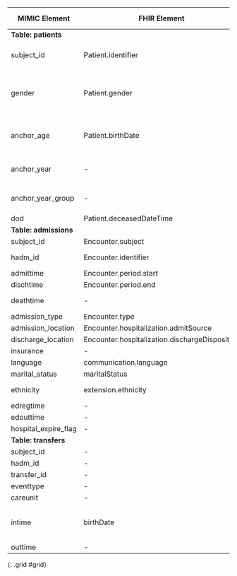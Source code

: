 | MIMIC Element           | FHIR Element                                   | FHIR Profile/Resource | Notes                                                                                |
| ---------------------- | ---------------------------------------------- | --------------------- | ------------------------------------------------------------------------------------ |
| **Table: patients**|
| subject\_id            | Patient.identifier                             | MIMIC\_Patient        | Also create a patient name with Patient\_<subject\_id>                               |
| gender                 | Patient.gender                                 | MIMIC\_Patient        | Need to slightly map to match FHIR format. Also used to infer the extension.birthSex |
| anchor\_age            | Patient.birthDate                              | MIMIC\_Patient        | Use transfers.intime to calculate an approximate birthDate                           |
| anchor\_year           | \-                                             | \-                    | Not needed, but could create extension if desired                                    |
| anchor\_year\_group    | \-                                             | \-                    | Not needed, but could create extension if desired                                    |
| dod                    | Patient.deceasedDateTime                       | MIMIC\_Patient        |                                                                                      |
| **Table: admissions**|
| subject\_id            | Encounter.subject                              | MIMIC\_Encounter      |                                                                                      |
| hadm\_id               | Encounter.identifier                           | MIMIC\_Encounter      | Also used for id, converted to UUID                                                  |
| admittime              | Encounter.period.start                         | MIMIC\_Encounter      |                                                                                      |
| dischtime              | Encounter.period.end                           | MIMIC\_Encounter      |                                                                                      |
| deathtime              | \-                                             | \-                    | Patient.dod used in place of deathtime                                               |
| admission\_type        | Encounter.type                                 | MIMIC\_Encounter      |                                                                                      |
| admission\_location    | Encounter.hospitalization.admitSource          | MIMIC\_Encounter      |                                                                                      |
| discharge\_location    | Encounter.hospitalization.dischargeDisposition | MIMIC\_Encounter      |                                                                                      |
| insurance              | \-                                             | \-                    |                                                                                      |
| language               | communication.language                         | MIMIC\_Patient        |                                                                                      |
| marital\_status        | maritalStatus                                  | MIMIC\_Patient        |                                                                                      |
| ethnicity              | extension.ethnicity                            | MIMIC\_Patient        | Also used for race extension                                                         |
| edregtime              | \-                                             | \-                    |                                                                                      |
| edouttime              | \-                                             | \-                    |                                                                                      |
| hospital\_expire\_flag | \-                                             | \-                    |                                                                                      |
| **Table: transfers**|
| subject\_id            | \-                                             | \-                    |                                                                                      |
| hadm\_id               | \-                                             | \-                    |                                                                                      |
| transfer\_id           | \-                                             | \-                    |                                                                                      |
| eventtype              | \-                                             | \-                    |                                                                                      |
| careunit               | \-                                             | \-                    |                                                                                      |
| intime                 | birthDate                                      | MIMIC\_Patient        | Used to calculate a birthdate based on intime and anchor\_age                        |
| outtime                | \-                                             | \-                    |                                                                                      |
{: .grid #grid}